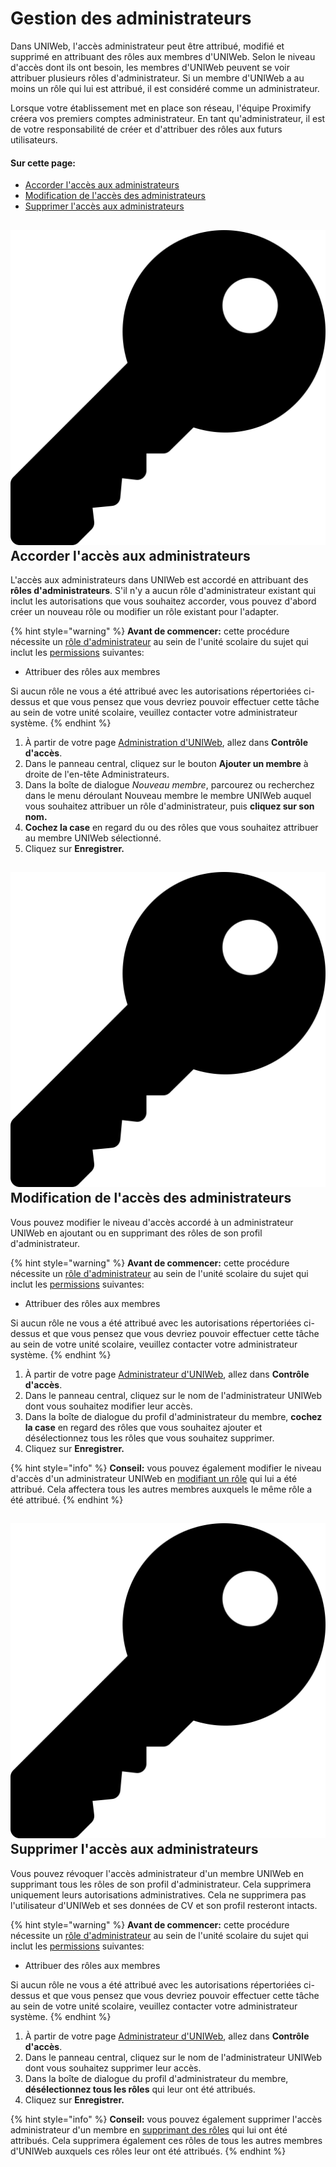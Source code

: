 # Gestion des administrateurs

Dans UNIWeb, l'accès administrateur peut être attribué, modifié et supprimé en attribuant des rôles aux membres d'UNIWeb. Selon le niveau d'accès dont ils ont besoin, les membres d'UNIWeb peuvent se voir attribuer plusieurs rôles d'administrateur. Si un membre d'UNIWeb a au moins un rôle qui lui est attribué, il est considéré comme un administrateur.

Lorsque votre établissement met en place son réseau, l'équipe Proximify créera vos premiers comptes administrateur. En tant qu'administrateur, il est de votre responsabilité de créer et d'attribuer des rôles aux futurs utilisateurs.

#### **Sur cette page:**

* [Accorder l'accès aux administrateurs](managing-administrators.md#granting-administrator-access)
* [Modification de l'accès des administrateurs](managing-administrators.md#editing-administrator-access)
* [Supprimer l'accès aux administrateurs](managing-administrators.md#removing-administrator-access)

## ![](../../.gitbook/assets/key%20%281%29.svg) **Accorder l'accès aux administrateurs**

L'accès aux administrateurs dans UNIWeb est accordé en attribuant des **rôles d'administrateurs**. S'il n'y a aucun rôle d'administrateur existant qui inclut les autorisations que vous souhaitez accorder, vous pouvez d'abord créer un nouveau rôle ou modifier un rôle existant pour l'adapter.

{% hint style="warning" %}
**Avant de commencer:** cette procédure nécessite un [rôle d'administrateur](managing-administrator-roles-and-permissions.md) au sein de l'unité scolaire du sujet qui inclut les [permissions](managing-administrator-roles-and-permissions.md#administrator-permissions) suivantes:

* Attribuer des rôles aux membres

Si aucun rôle ne vous a été attribué avec les autorisations répertoriées ci-dessus et que vous pensez que vous devriez pouvoir effectuer cette tâche au sein de votre unité scolaire, veuillez contacter votre administrateur système.
{% endhint %}

1. À partir de votre page [Administration d'UNIWeb](../../navigating-uniweb/the-administration-page.md), allez dans **Contrôle d'accès**. 
2. Dans le panneau central, cliquez sur le bouton **Ajouter un membre** à droite de l'en-tête Administrateurs.
3. Dans la boîte de dialogue _Nouveau membre_, parcourez ou recherchez dans le menu déroulant Nouveau membre le membre UNIWeb auquel vous souhaitez attribuer un rôle d'administrateur, puis **cliquez sur son nom.**
4. **Cochez la case** en regard du ou des rôles que vous souhaitez attribuer au membre UNIWeb sélectionné.
5. Cliquez sur **Enregistrer.**

## ![](../../.gitbook/assets/key%20%281%29.svg) **Modification de l'accès des administrateurs**

Vous pouvez modifier le niveau d'accès accordé à un administrateur UNIWeb en ajoutant ou en supprimant des rôles de son profil d'administrateur.

{% hint style="warning" %}
**Avant de commencer:** cette procédure nécessite un [rôle d'administrateur](managing-administrator-roles-and-permissions.md) au sein de l'unité scolaire du sujet qui inclut les [permissions](managing-administrator-roles-and-permissions.md#administrator-permissions) suivantes:

* Attribuer des rôles aux membres

Si aucun rôle ne vous a été attribué avec les autorisations répertoriées ci-dessus et que vous pensez que vous devriez pouvoir effectuer cette tâche au sein de votre unité scolaire, veuillez contacter votre administrateur système.
{% endhint %}

1. À partir de votre page [Administrateur d'UNIWeb](../../navigating-uniweb/the-administration-page.md), allez dans **Contrôle d'accès**. 
2. Dans le panneau central, cliquez sur le nom de l'administrateur UNIWeb dont vous souhaitez modifier leur accès.
3. Dans la boîte de dialogue du profil d'administrateur du membre, **cochez la case** en regard des rôles que vous souhaitez ajouter et désélectionnez tous les rôles que vous souhaitez supprimer.
4. Cliquez sur **Enregistrer.**

{% hint style="info" %}
**Conseil:** vous pouvez également modifier le niveau d'accès d'un administrateur UNIWeb en [modifiant un rôle](managing-administrator-roles-and-permissions.md#editing-administrator-roles) qui lui a été attribué. Cela affectera tous les autres membres auxquels le même rôle a été attribué.
{% endhint %}

## ![](../../.gitbook/assets/key%20%281%29.svg) **Supprimer l'accès aux administrateurs**

Vous pouvez révoquer l'accès administrateur d'un membre UNIWeb en supprimant tous les rôles de son profil d'administrateur. Cela supprimera uniquement leurs autorisations administratives. Cela ne supprimera pas l'utilisateur d'UNIWeb et ses données de CV et son profil resteront intacts.

{% hint style="warning" %}
**Avant de commencer:** cette procédure nécessite un [rôle d'administrateur](managing-administrator-roles-and-permissions.md) au sein de l'unité scolaire du sujet qui inclut les [permissions](managing-administrator-roles-and-permissions.md#administrator-permissions) suivantes:

* Attribuer des rôles aux membres

Si aucun rôle ne vous a été attribué avec les autorisations répertoriées ci-dessus et que vous pensez que vous devriez pouvoir effectuer cette tâche au sein de votre unité scolaire, veuillez contacter votre administrateur système.
{% endhint %}

1. À partir de votre page [Administrateur d'UNIWeb](../../navigating-uniweb/the-administration-page.md), allez dans **Contrôle d'accès**. 
2. Dans le panneau central, cliquez sur le nom de l'administrateur UNIWeb dont vous souhaitez supprimer leur accès.
3. Dans la boîte de dialogue du profil d'administrateur du membre, **désélectionnez tous les rôles** qui leur ont été attribués.
4. Cliquez sur **Enregistrer.**

{% hint style="info" %}
**Conseil:** vous pouvez également supprimer l'accès administrateur d'un membre en [supprimant des rôles](managing-administrator-roles-and-permissions.md#deleting-administrator-roles) qui lui ont été attribués. Cela supprimera également ces rôles de tous les autres membres d'UNIWeb auxquels ces rôles leur ont été attribués.
{% endhint %}


